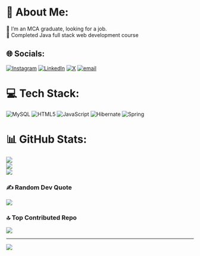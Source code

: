 # 💫 About Me:
🔭 I’m  an MCA graduate, looking for a job.<br>🌱 Completed Java full stack web development course<br>


## 🌐 Socials:
[![Instagram](https://img.shields.io/badge/Instagram-%23E4405F.svg?logo=Instagram&logoColor=white)](https://instagram.com/karthik_k009) [![LinkedIn](https://img.shields.io/badge/LinkedIn-%230077B5.svg?logo=linkedin&logoColor=white)](https://linkedin.com/in/reddykarthik16) [![X](https://img.shields.io/badge/X-black.svg?logo=X&logoColor=white)](https://x.com/@Karthik06098171) [![email](https://img.shields.io/badge/Email-D14836?logo=gmail&logoColor=white)](mailto:karthikkasiralla16@gmail.com) 

# 💻 Tech Stack:
![MySQL](https://img.shields.io/badge/mysql-4479A1.svg?style=flat&logo=mysql&logoColor=white) ![HTML5](https://img.shields.io/badge/html5-%23E34F26.svg?style=flat&logo=html5&logoColor=white) ![JavaScript](https://img.shields.io/badge/javascript-%23323330.svg?style=flat&logo=javascript&logoColor=%23F7DF1E) ![Hibernate](https://img.shields.io/badge/Hibernate-59666C?style=flat&logo=Hibernate&logoColor=white) ![Spring](https://img.shields.io/badge/spring-%236DB33F.svg?style=flat&logo=spring&logoColor=white)
# 📊 GitHub Stats:
![](https://github-readme-stats.vercel.app/api?username=karthikkasiralla&theme=github_dark_dimmed&hide_border=false&include_all_commits=true&count_private=true)<br/>
![](https://github-readme-streak-stats.herokuapp.com/?user=karthikkasiralla&theme=github_dark_dimmed&hide_border=false)<br/>
![](https://github-readme-stats.vercel.app/api/top-langs/?username=karthikkasiralla&theme=github_dark_dimmed&hide_border=false&include_all_commits=true&count_private=true&layout=compact)

### ✍️ Random Dev Quote
![](https://quotes-github-readme.vercel.app/api?type=vetical&theme=radical)

### 🔝 Top Contributed Repo
![](https://github-contributor-stats.vercel.app/api?username=karthikkasiralla&limit=5&theme=dark&combine_all_yearly_contributions=true)

---
[![](https://visitcount.itsvg.in/api?id=karthikkasiralla&icon=0&color=0)](https://visitcount.itsvg.in)

<!-- Proudly created with GPRM ( https://gprm.itsvg.in ) -->